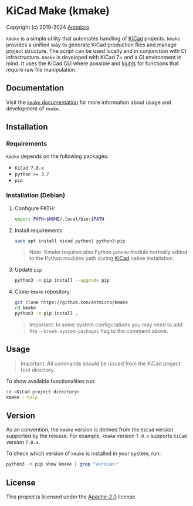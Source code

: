 # KiCad Make (kmake)

Copyright (c) 2019-2024 [Antmicro](https://www.antmicro.com)

`kmake` is a simple utility that automates handling of [KiCad](https://www.kicad.org/) projects.
`kmake` provides a unified way to generate KiCad production files and manage project structure.
The script can be used locally and in conjunction with CI infrastructure.
`Kmake` is developed with KiCad 7+ and a CI environment in mind.
It uses the KiCad CLI where possible and [kiutils](https://github.com/mvnmgrx/kiutils) for functions that require raw file manipulation.

## Documentation

Visit the [`kmake` documentation](https://antmicro.github.io/kicad-make/) for more information about usage and development of `kmake`.

## Installation

### Requirements

`kmake` depends on the following packages:

* `KiCad 7.0.x`
* `python >= 3.7`
* `pip`

### Installation (Debian)

1. Configure PATH:

    ```bash
    export PATH=$HOME/.local/bin:$PATH
    ```

1. Install requirements

    ```bash
    sudo apt install kicad python3 python3-pip
    ```

    > Note: Kmake requires also Python `pcbnew` module normally added to the Python modules path during [KiCad](https://www.kicad.org/) native installation.

1. Update `pip`

    ```bash
    python3 -m pip install --upgrade pip
    ```

1. Clone `kmake` repository:

    ```bash
    git clone https://github.com/antmicro/kmake
    cd kmake
    python3 -m pip install .
    ```

    > Important: In some system configurations you may need to add the `--break-system-packages` flag to the command above.

## Usage

> Important: All commands should be issued from the KiCad project root directory.

To show available functionalities run:

```bash
cd <KiCad project directory>
kmake --help
```

## Version

As an convention, the `kmake` version is derived from the `KiCad` version supported by the release.
For example, `kmake` version `7.0.x` supports `KiCad` version `7.0.x`.

To check which version of `kmake` is installed in your system, run:

```bash
python3 -m pip show kmake | grep "Version:"
```

## License

This project is licensed under the [Apache-2.0](LICENSE) license.
